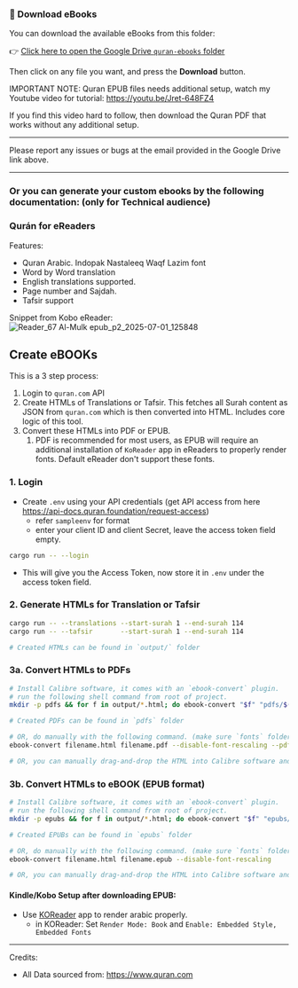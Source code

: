 ### 📘 Download eBooks

You can download the available eBooks from this folder:

👉 [Click here to open the Google Drive `quran-ebooks` folder](https://drive.google.com/drive/folders/1RQ7F3-RSJ_uS9wJMIiVAa1d_gigpGpFk?usp=sharing)

Then click on any file you want, and press the **Download** button.

IMPORTANT NOTE: Quran EPUB files needs additional setup, watch my Youtube video for tutorial: https://youtu.be/Jret-648FZ4

If you find this video hard to follow, then download the Quran PDF that works without any additional setup.


---
Please report any issues or bugs at the email provided in the Google Drive link above.

---
### Or you can generate your custom ebooks by the following documentation: (only for Technical audience)

### Qurán for eReaders
Features:
- Quran Arabic. Indopak Nastaleeq Waqf Lazim font
- Word by Word translation
- English translations supported.
- Page number and Sajdah.
- Tafsir support

Snippet from Kobo eReader:
![Reader_67  Al-Mulk epub_p2_2025-07-01_125848](https://github.com/user-attachments/assets/1c6f5fc0-dedd-4a16-869d-a233f3029dd3)



## Create eBOOKs

This is a 3 step process:
1. Login to `quran.com` API
2. Create HTMLs of Translations or Tafsir. This fetches all Surah content as JSON from `quran.com` which is then converted into HTML. Includes core logic of this tool.
3. Convert these HTMLs into PDF or EPUB.
    1. PDF is recommended for most users, as EPUB will require an additional installation of `KoReader` app in eReaders to properly render fonts. Default eReader don't support these fonts.

  
### 1. Login
- Create `.env` using your API credentials (get API access from here https://api-docs.quran.foundation/request-access)
    - refer `sampleenv` for format
    - enter your client ID and client Secret, leave the access token field empty.

```bash
cargo run -- --login
```
- This will give you the Access Token, now store it in `.env` under the access token field.


### 2. Generate HTMLs for Translation or Tafsir
```bash
cargo run -- --translations --start-surah 1 --end-surah 114
cargo run -- --tafsir       --start-surah 1 --end-surah 114

# Created HTMLs can be found in `output/` folder
```

### 3a. Convert HTMLs to PDFs
```bash
# Install Calibre software, it comes with an `ebook-convert` plugin.
# run the following shell command from root of project.
mkdir -p pdfs && for f in output/*.html; do ebook-convert "$f" "pdfs/$(basename "${f%.html}.pdf")" --disable-font-rescaling --pdf-default-font-size 32  --pdf-page-margin-left 15 --pdf-page-margin-right 15 --pdf-page-margin-top 15 --pdf-page-margin-bottom 15; done

# Created PDFs can be found in `pdfs` folder

# OR, do manually with the following command. (make sure `fonts` folder should exist in the same directory as of `filename.html`)
ebook-convert filename.html filename.pdf --disable-font-rescaling --pdf-default-font-size 32  --pdf-page-margin-left 15 --pdf-page-margin-right 15 --pdf-page-margin-top 15 --pdf-page-margin-bottom 15

# OR, you can manually drag-and-drop the HTML into Calibre software and click on Convert. Make sure to 'Disable Font Rescaling, PDF Default Font Size: 32, PDF Margin Top Bottom Right Left: 15'
```


### 3b. Convert HTMLs to eBOOK (EPUB format)
```bash
# Install Calibre software, it comes with an `ebook-convert` plugin.
# run the following shell command from root of project.
mkdir -p epubs && for f in output/*.html; do ebook-convert "$f" "epubs/$(basename "${f%.html}.epub")" --disable-font-rescaling; done

# Created EPUBs can be found in `epubs` folder

# OR, do manually with the following command. (make sure `fonts` folder should exist in the same directory as of `filename.html`)
ebook-convert filename.html filename.epub --disable-font-rescaling

# OR, you can manually drag-and-drop the HTML into Calibre software and click on Convert. Make sure to 'Disable Font Rescaling'
```
#### Kindle/Kobo Setup after downloading EPUB:
- Use [KOReader](https://koreader.rocks/) app to render arabic properly.
  - in KOReader: Set `Render Mode: Book` and `Enable: Embedded Style, Embedded Fonts`


---

Credits:
- All Data sourced from: https://www.quran.com
